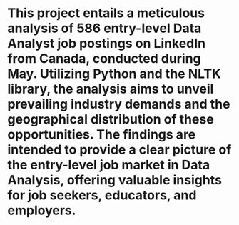 # This project entails a meticulous analysis of 586 entry-level Data Analyst job postings on LinkedIn from Canada, conducted during May. Utilizing Python and the NLTK library, the analysis aims to unveil prevailing industry demands and the geographical distribution of these opportunities. The findings are intended to provide a clear picture of the entry-level job market in Data Analysis, offering valuable insights for job seekers, educators, and employers.
